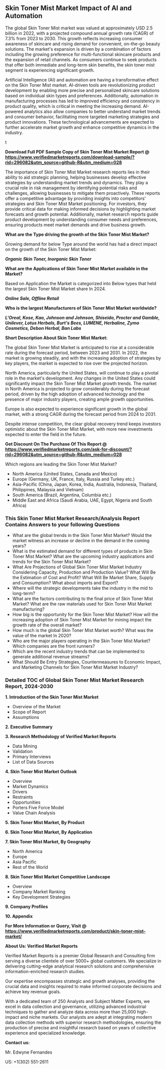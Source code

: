 <h2>Skin Toner Mist Market Impact of AI and Automation</h2><p>The global Skin Toner Mist market was valued at approximately USD 2.5 billion in 2022, with a projected compound annual growth rate (CAGR) of 7.3% from 2023 to 2030. This growth reflects increasing consumer awareness of skincare and rising demand for convenient, on-the-go beauty solutions. The market's expansion is driven by a combination of factors including the growing preference for multi-functional skincare products and the expansion of retail channels. As consumers continue to seek products that offer both immediate and long-term skin benefits, the skin toner mist segment is experiencing significant growth.</p><p>Artificial Intelligence (AI) and automation are having a transformative effect on the Skin Toner Mist market. AI-driven tools are revolutionizing product development by enabling more precise and personalized skincare solutions based on individual skin types and preferences. Additionally, automation in manufacturing processes has led to improved efficiency and consistency in product quality, which is critical in meeting the increasing demand. AI-powered analytics also allow companies to better understand market trends and consumer behavior, facilitating more targeted marketing strategies and product innovations. These technological advancements are expected to further accelerate market growth and enhance competitive dynamics in the industry.</p>t</p><p id="" class=""><strong>Download Full PDF Sample Copy of Skin Toner Mist Market Report @ <a href="https://www.verifiedmarketreports.com/download-sample/?rid=296082&utm_source=github-R&utm_medium=028" target="_blank">https://www.verifiedmarketreports.com/download-sample/?rid=296082&utm_source=github-R&utm_medium=028</a></strong></p><p>The importance of&nbsp;Skin Toner Mist Market research reports lies in their ability to aid strategic planning, helping businesses develop effective strategies by understanding market trends and dynamics. They play a crucial role in risk management by identifying potential risks and challenges, allowing businesses to mitigate them proactively. These reports offer a competitive advantage by providing insights into competitors' strategies and Skin Toner Mist Market positioning. For investors, they provide critical data for making informed decisions by highlighting market forecasts and growth potential. Additionally, market research reports guide product development by understanding consumer needs and preferences, ensuring products meet market demands and drive business growth.</p><p><strong>What are the&nbsp;Type driving the growth of the Skin Toner Mist Market?</strong></p><p id="" class="">Growing demand for below Type around the world has had a direct impact on the growth of the Skin Toner Mist Market:</p><em><strong>Organic Skin Toner, Inorganic Skin Toner</strong></em></p><strong>What are the&nbsp;Applications&nbsp;of Skin Toner Mist Market available in the Market?</strong></p><p id="" class="">Based on Application the Market is categorized into Below types that held the largest Skin Toner Mist Market share In 2024.</p><em><strong>Online Sale, Offline Retail</strong></em></p><strong>Who is the largest Manufacturers of Skin Toner Mist Market worldwide?</strong></p><p><em><strong>L'Oreal, Kose, Kao, Johnson and Johnson, Shiseido, Procter and Gamble, Unilever, Lotus Herbals, Burt's Bees, LUMENE, Herbaline, Zymo Cosmetics, Debon Herbal, Ban Labs</strong></em></p><p id="" class=""><strong>Short Description About Skin Toner Mist Market:</strong></p><p>The global Skin Toner Mist Market is anticipated to rise at a considerable rate during the forecast period, between 2023 and 2031. In 2022, the market is growing steadily, and with the increasing adoption of strategies by key players, the market is expected to rise over the projected horizon.</p><p>North America, particularly the United States, will continue to play a pivotal role in the market's development. Any changes in the United States could significantly impact the Skin Toner Mist Market growth trends. The market in North America is projected to grow considerably during the forecast period, driven by the high adoption of advanced technology and the presence of major industry players, creating ample growth opportunities.</p><p>Europe is also expected to experience significant growth in the global market, with a strong CAGR during the forecast period from 2024 to 2031.</p><p>Despite intense competition, the clear global recovery trend keeps investors optimistic about the Skin Toner Mist Market, with more new investments expected to enter the field in the future.</p><p id="" class=""><strong>Get Discount On The Purchase Of This Report @ <a href="https://www.verifiedmarketreports.com/ask-for-discount/?rid=296082&utm_source=github-R&utm_medium=028" target="_blank">https://www.verifiedmarketreports.com/ask-for-discount/?rid=296082&utm_source=github-R&utm_medium=028</a></strong></p>Which regions are leading the Skin Toner Mist Market?</p><ul><li>North America (United States, Canada and Mexico)</li><li>Europe (Germany, UK, France, Italy, Russia and Turkey etc.)</li><li>Asia-Pacific (China, Japan, Korea, India, Australia, Indonesia, Thailand, Philippines, Malaysia and Vietnam)</li><li>South America (Brazil, Argentina, Columbia etc.)</li><li>Middle East and Africa (Saudi Arabia, UAE, Egypt, Nigeria and South Africa)</li></ul><h3 id="" class="">This Skin Toner Mist Market Research/Analysis Report Contains Answers to your following Questions</h3><ul><li>What are the global trends in the Skin Toner Mist Market? Would the market witness an increase or decline in the demand in the coming years?</li><li>What is the estimated demand for different types of products in Skin Toner Mist Market? What are the upcoming industry applications and trends for the Skin Toner Mist Market?</li><li>What Are Projections of Global Skin Toner Mist Market Industry Considering Capacity, Production and Production Value? What Will Be the Estimation of Cost and Profit? What Will Be Market Share, Supply and Consumption? What about imports and Export?</li><li>Where will the strategic developments take the industry in the mid to long-term?</li><li>What are the factors contributing to the final price of Skin Toner Mist Market? What are the raw materials used for Skin Toner Mist Market manufacturing?</li><li>How big is the opportunity for the Skin Toner Mist Market? How will the increasing adoption of Skin Toner Mist Market for mining impact the growth rate of the overall market?</li><li>How much is the global Skin Toner Mist Market worth? What was the value of the market In 2020?</li><li>Who are the major players operating in the Skin Toner Mist Market? Which companies are the front runners?</li><li>Which are the recent industry trends that can be implemented to generate additional revenue streams?</li><li>What Should Be Entry Strategies, Countermeasures to Economic Impact, and Marketing Channels for Skin Toner Mist Market Industry?</li></ul><h3 id="" class="">Detailed TOC of Global Skin Toner Mist Market Research Report, 2024-2030</h3><p id="" class=""><strong>1. Introduction of the Skin Toner Mist Market</strong></p><ul><li>Overview of the Market</li><li>Scope of Report</li><li>Assumptions</li></ul><p id="" class=""><strong>2. Executive Summary</strong></p><p id="" class=""><strong>3. Research Methodology of Verified Market Reports</strong></p><ul><li>Data Mining</li><li>Validation</li><li>Primary Interviews</li><li>List of Data Sources</li></ul><p id="" class=""><strong>4. Skin Toner Mist Market Outlook</strong></p><ul><li>Overview</li><li>Market Dynamics</li><li>Drivers</li><li>Restraints</li><li>Opportunities</li><li>Porters Five Force Model</li><li>Value Chain Analysis</li></ul><p id="" class=""><strong>5. Skin Toner Mist Market, By Product</strong></p><p id="" class=""><strong>6. Skin Toner Mist Market, By Application</strong></p><p id="" class=""><strong>7. Skin Toner Mist Market, By Geography</strong></p><ul><li>North America</li><li>Europe</li><li>Asia Pacific</li><li>Rest of the World</li></ul><p id="" class=""><strong>8. Skin Toner Mist Market Competitive Landscape</strong></p><ul><li>Overview</li><li>Company Market Ranking</li><li>Key Development Strategies</li></ul><p id="" class=""><strong>9. Company Profiles</strong></p><p id="" class=""><strong>10. Appendix</strong></p><p id="" class=""><strong>For More Information or Query, Visit @ <a href="https://www.verifiedmarketreports.com/product/skin-toner-mist-market/" target="_blank">https://www.verifiedmarketreports.com/product/skin-toner-mist-market/</a></strong></p><p id="" class=""><strong>About Us: Verified Market Reports</strong></p><p id="" class="">Verified Market Reports is a premier Global Research and Consulting firm serving a diverse clientele of over 5000+ global customers. We specialize in delivering cutting-edge analytical research solutions and comprehensive information-enriched research studies.</p><p id="" class="">Our expertise encompasses strategic and growth analyses, providing the crucial data and insights required to make informed corporate decisions and achieve key revenue goals.</p><p id="" class="">With a dedicated team of 250 Analysts and Subject Matter Experts, we excel in data collection and governance, utilizing advanced industrial techniques to gather and analyze data across more than 25,000 high-impact and niche markets. Our analysts are adept at integrating modern data collection methods with superior research methodologies, ensuring the production of precise and insightful research based on years of collective experience and specialized knowledge.</p><p id="" class=""><strong>Contact us:</strong></p><p id="" class="">Mr. Edwyne Fernandes</p><p id="" class="">US: +1(302) 551-2611</p>